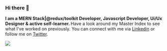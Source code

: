 ### Hi there 👋

<strong> I am a MERN Stack|@redux/toolkit Developer, Javascript Developer, Ui/Ux Designer & active self-learner. </strong>Have a look around my Master Index to see what I've worked on previously. You can connect with me via [Linkedin](https://www.linkedin.com/in/oreolnoumodong/) or follow me on [Twitter](https://twitter.com/JuniorOreol). </strong>

<a href="https://github.com/noutijo">
  <img align="center" src="https://github-readme-stats.vercel.app/api/top-langs/?username=noutijo&theme=light&hide_langs_below=1" />
</a>

<!--
**noutijo/noutijo** is a ✨ _special_ ✨ repository because its `README.md` (this file) appears on your GitHub profile.

Here are some ideas to get you started:

- 🔭 I’m currently working on ...
- 🌱 I’m currently learning ...
- 👯 I’m looking to collaborate on ...
- 🤔 I’m looking for help with ...
- 💬 Ask me about ...
- 📫 How to reach me: ...
- 😄 Pronouns: ...
- ⚡ Fun fact: ...
-->
